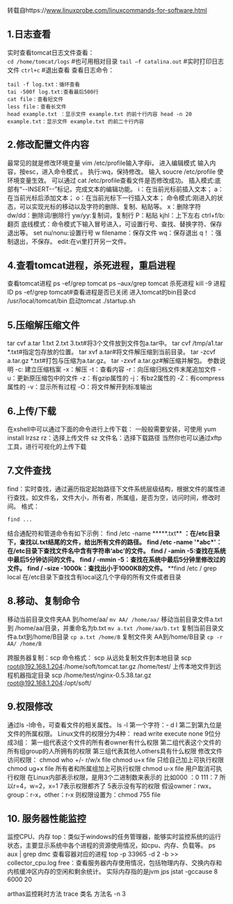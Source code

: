 转载自https://www.linuxprobe.com/linuxcommands-for-software.html

## 1.日志查看
实时查看tomcat日志文件查看：  
`cd /home/tomcat/logs` #也可用相对目录 `tail –f catalina.out` #实时打印日志文件 `ctrl+c` #退出查看
查看日志命令：
```
tail -f log.txt：循环查看
tai -500f log.txt:查看最后500行
cat file：查看短文件
less file：查看长文件
head example.txt ：显示文件 example.txt 的前十行内容 head -n 20 example.txt：显示文件 example.txt 的前二十行内容
```
## 2.修改配置文件内容
最常见的就是修改环境变量
vim /etc/profile输入字母i， 进入编辑模式 输入内容，按esc，进入命令模式 。 执行:wq，保持修改。 输入 soucre /etc/profile 使环境变量生效。 可以通过 cat /etc/profile查看文件是否修改成功。
插入模式:底部有“--INSERT--”标记，完成文本的编辑功能。
i：在当前光标前插入文本；
a：在当前光标后添加文本；
o：在当前光标下一行插入文本；
命令模式:刚进入的状态，可以实现光标的移动以及字符的删除、复制、粘贴等。
x：删除字符 dw/dd：删除词/删除行 yw/yy:复制词，复制行 P：粘贴 kjhl：上下左右 ctrl+f/b:翻页
底线模式：命令模式下输入冒号进入，可设置行号、查找、替换字符、保存退出等。
set nu/nonu:设置行号 w filename：保存文件 wq：保存退出 q！：强制退出，不保存。 edit:在vi里打开另一文件。

## 4.查看tomcat进程，杀死进程，重启进程
查看tomcat进程 ps -ef/grep tomcat ps –aux/grep tomcat 杀死进程 kill -9 进程ID ps -ef/grep tomcat#查看进程是否已关闭 进入tomcat的bin目录cd /usr/local/tomcat/bin 启动tomcat ./startup.sh

## 5.压缩解压缩文件
tar cvf a.tar 1.txt 2.txt 3.txt#将3个文件放到文件包a.tar中。 tar cvf /tmp/a1.tar *.txt#指定包存放的位置。 tar xvf a.tar#将文件解压缩到当前目录。 tar -zcvf a.tar.gz *.txt#打包与压缩为a.tar.gz。 tar -zxvf a.tar.gz#解压缩并解包。
参数说明
-c: 建立压缩档案 -x：解压 -t：查看内容 -r：向压缩归档文件末尾追加文件 -u：更新原压缩包中的文件 -z：有gzip属性的 -j：有bz2属性的 -Z：有compress属性的 -v：显示所有过程 -O：将文件解开到标准输出

## 6.上传/下载
在xshell中可以通过下面的命令进行上传下载：
一般般需要安装，可使用 yum install lrzsz
rz：选择上传文件
sz 文件名：选择下载路径
当然你也可以通过xftp工具，进行可视化的上传下载

## 7.文件查找
find：实时查找，通过遍历指定起始路径下文件系统层级结构，根据文件的属性进行查找，如文件名，文件大小，所有者，所属组，是否为空，访问时间，修改时间。
格式：
```shell script
find ...
```

结合通配符和管道命令有如下示例：
find /etc -name \*****.txt** **：在/etc目录下，查找以.txt结尾的文件，给出所有文件的路径。** **find /etc -name '\*abc\*'：在/etc目录下查找文件名中含有字符串‘abc’的文件。** **find / -amin -5:查找在系统中最后5分钟访问的文件。** **find / -mmin -5：查找在系统中最后5分钟里修改过的文件。** **find / -size -1000k：查找出小于1000KB的文件。** **find /etc / grep local 在/etc目录下查找含有local这几个字母的所有文件或者目录

## 8.移动、复制命令
移动当前目录文件夹AA 到/home/aa/
`mv AA/ /home/aa/`
移动当前目录文件a.txt到 /home/aa/目录，并重命名为b.txt
`mv a.txt /home/aa/b.txt`
复制当前目录文件a.txt到/home/B目录
`cp a.txt /home/B`
复制文件夹 AA到/home/B目录
`cp -r AA/ /home/B`

跨服务器复制：scp
命令格式： scp
从远处复制文件到本地目录 scp root@192.168.1.204:/home/soft/tomcat.tar.gz /home/test/ 上传本地文件到远程机器指定目录 scp /home/test/nginx-0.5.38.tar.gz root@192.168.1.204:/opt/soft/

## 9.权限修改
通过ls -l命令，可查看文件的相关属性。
ls -l
第一个字符：- d l
第二到第九位是文件的所属权限。
Linux文件的权限分为4种：
read write execute none
9位分成3组：
第一组代表这个文件的所有者owner有什么权限
第二组代表这个文件的所有组group的人所拥有的权限
第三组代表其他人others具有什么权限
修改文件访问权限：
chmod who +/- r/w/x file
chmod u+x file 只给自己加上可执行权限
chmod ug+x file 所有者和所属组加上可执行权限
chmod u-x file 用户取消可执行权限
在Linux内部表示权限，是用3个二进制数来表示的
比如000 ：0 111：7
所以r=4，w=2，x=1
7表示权限都齐了 5表示没有写的权限
假设owner：rwx，group：r-x，other：r-x
则权限设置为：chmod 755 file

## 10. 服务器性能监控
监控CPU、内存
top：类似于windows的任务管理器，能够实时监控系统的运行状态，主要显示系统中各个进程的资源使用情况，如cpu、内存、负载等。
ps aux | grep dmc   查看容器对应的进程
top -p 33965 -d 2 -b  >> collector_cpu.log
free：查看服务器内存使用情况，包括物理内存、交换内存和内核缓冲区内存的空闲和剩余统计。
实际内存指的是jvm
jps
jstat -gccause 8 6000 20

arthas监控耗时方法
trace 类名 方法名  -n 3

